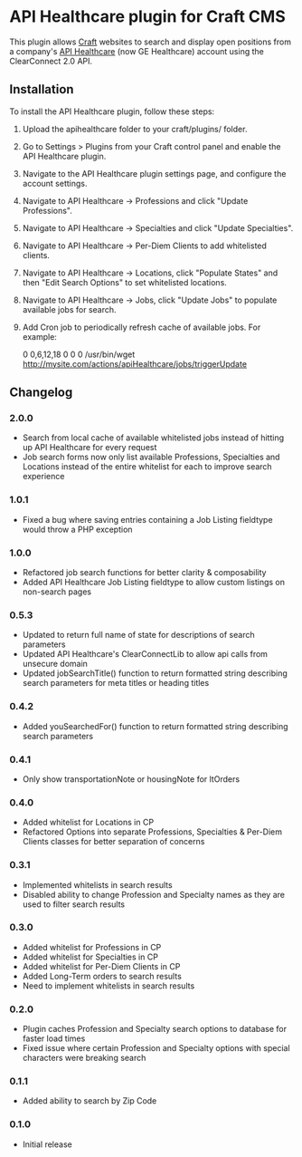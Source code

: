 # API Healthcare plugin for Craft CMS

This plugin allows [Craft](http://craftcms.com) websites to search and display open positions from a company's [API Healthcare](http://www.apihealthcare.com/) (now GE Healthcare) account using the ClearConnect 2.0 API.


## Installation

To install the API Healthcare plugin, follow these steps:

1.  Upload the apihealthcare folder to your craft/plugins/ folder.
2.  Go to Settings > Plugins from your Craft control panel and enable the API Healthcare plugin.
3.  Navigate to the API Healthcare plugin settings page, and configure the account settings.
4.  Navigate to API Healthcare -> Professions and click "Update Professions".
5.  Navigate to API Healthcare -> Specialties and click "Update Specialties".
6.  Navigate to API Healthcare -> Per-Diem Clients to add whitelisted clients.
7.  Navigate to API Healthcare -> Locations, click "Populate States" and then "Edit Search Options" to set whitelisted locations.
8.  Navigate to API Healthcare -> Jobs, click "Update Jobs" to populate available jobs for search.
9.  Add Cron job to periodically refresh cache of available jobs. For example:

    0 0,6,12,18 0 0 0 /usr/bin/wget http://mysite.com/actions/apiHealthcare/jobs/triggerUpdate

## Changelog

### 2.0.0

* Search from local cache of available whitelisted jobs instead of hitting up API Healthcare for every request
* Job search forms now only list available Professions, Specialties and Locations instead of the entire whitelist for each to improve search experience

### 1.0.1

* Fixed a bug where saving entries containing a Job Listing fieldtype would throw a PHP exception

### 1.0.0

* Refactored job search functions for better clarity & composability
* Added API Healthcare Job Listing fieldtype to allow custom listings on non-search pages

### 0.5.3

* Updated to return full name of state for descriptions of search parameters
* Updated API Healthcare's ClearConnectLib to allow api calls from unsecure domain
* Updated jobSearchTitle() function to return formatted string describing search parameters for meta titles or heading titles

### 0.4.2

* Added youSearchedFor() function to return formatted string describing search parameters

### 0.4.1

* Only show transportationNote or housingNote for ltOrders

### 0.4.0

* Added whitelist for Locations in CP
* Refactored Options into separate Professions, Specialties & Per-Diem Clients classes for better separation of concerns

### 0.3.1

* Implemented whitelists in search results
* Disabled ability to change Profession and Specialty names as they are used to filter search results

### 0.3.0

* Added whitelist for Professions in CP
* Added whitelist for Specialties in CP
* Added whitelist for Per-Diem Clients in CP
* Added Long-Term orders to search results
* Need to implement whitelists in search results

### 0.2.0

* Plugin caches Profession and Specialty search options to database for faster load times
* Fixed issue where certain Profession and Specialty options with special characters were breaking search

### 0.1.1

* Added ability to search by Zip Code

### 0.1.0

* Initial release
